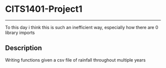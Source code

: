 # CITS1401-Project1
---
To this day i think this is such an inefficient way, especially how there are 0 library imports

## Description
Writing functions given a csv file of rainfall throughout multiple years
